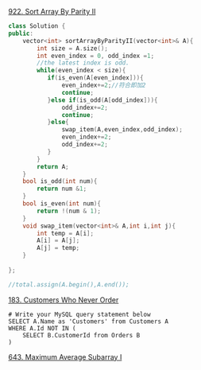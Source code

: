 [922. Sort Array By Parity II](https://leetcode.com/problems/sort-array-by-parity-ii/)

```c++
class Solution {
public:
    vector<int> sortArrayByParityII(vector<int>& A){
        int size = A.size();
        int even_index = 0, odd_index =1;
        //the latest index is odd.        
        while(even_index < size){
           if(is_even(A[even_index])){
               even_index+=2;//符合即加2
               continue;
           }else if(is_odd(A[odd_index])){
               odd_index+=2; 
               continue;
           }else{
               swap_item(A,even_index,odd_index);
               even_index+=2;
               odd_index+=2;
           }
        }
        return A;
    }    
    bool is_odd(int num){
        return num &1;        
    }    
    bool is_even(int num){
        return !(num & 1);
    }    
    void swap_item(vector<int>& A,int i,int j){
        int temp = A[i];
        A[i] = A[j];
        A[j] = temp;
    }
    
};

//total.assign(A.begin(),A.end());
```
[183. Customers Who Never Order](https://leetcode.com/problems/customers-who-never-order/)

```mysql
# Write your MySQL query statement below
SELECT A.Name as 'Customers' from Customers A
WHERE A.Id NOT IN (
    SELECT B.CustomerId from Orders B
)

```
[643. Maximum Average Subarray I](https://leetcode.com/problems/maximum-average-subarray-i/)
